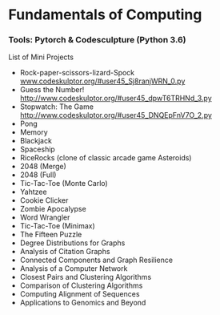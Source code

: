 # Fundamentals of Computing
### Tools: Pytorch & Codesculpture (Python 3.6)

List of Mini Projects

*   Rock-paper-scissors-lizard-Spock www.codeskulptor.org/#user45_Sj8ranjWRN_0.py
*   Guess the Number! http://www.codeskulptor.org/#user45_dpwT6TRHNd_3.py
*   Stopwatch: The Game http://www.codeskulptor.org/#user45_DNQEpFnV7O_2.py
*   Pong
*   Memory
*   Blackjack
*   Spaceship
*   RiceRocks (clone of classic arcade game Asteroids)
*   2048 (Merge)
*   2048 (Full)
*   Tic-Tac-Toe (Monte Carlo)
*   Yahtzee
*   Cookie Clicker
*   Zombie Apocalypse
*   Word Wrangler
*   Tic-Tac-Toe (Minimax)
*   The Fifteen Puzzle
*   Degree Distributions for Graphs
*   Analysis of Citation Graphs
*   Connected Components and Graph Resilience
*   Analysis of a Computer Network
*   Closest Pairs and Clustering Algorithms
*   Comparison of Clustering Algorithms
*   Computing Alignment of Sequences
*   Applications to Genomics and Beyond
